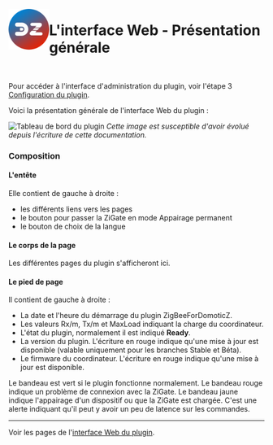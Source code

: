 <a href="Home.md"><img align="left" width="80" height="80" src="../Images/zigbee4domoticz-logo.png" alt="Logo"></a>

# L'interface Web - Présentation générale

</br>

Pour accéder à l'interface d'administration du plugin, voir l'étape 3 [Configuration du plugin](Plugin_Configuration.md).

Voici la présentation générale de l'interface Web du plugin :

![Tableau de bord du plugin](Images/FR_WebUI-Tableau-de-bord.png)
*Cette image est susceptible d'avoir évolué depuis l'écriture de cette documentation.*

### Composition

#### L'entête

Elle contient de gauche à droite :
* les différents liens vers les pages
* le bouton pour passer la ZiGate en mode Appairage permanent
* le bouton de choix de la langue

#### Le corps de la page

Les différentes pages du plugin s'afficheront ici.

#### Le pied de page

Il contient de gauche à droite :
* La date et l'heure du démarrage du plugin ZigBeeForDomoticZ.
* Les valeurs Rx/m, Tx/m et MaxLoad indiquant la charge du coordinateur.
* L'état du plugin, normalement il est indiqué __Ready__.
* La version du plugin. L'écriture en rouge indique qu'une mise à jour est disponible (valable uniquement pour les branches Stable et Béta).
* Le firmware du coordinateur. L'écriture en rouge indique qu'une mise à jour est disponible.

Le bandeau est vert si le plugin fonctionne normalement.
Le bandeau rouge indique un problème de connexion avec la ZiGate.
Le bandeau jaune indique l'appairage d'un dispositif ou que la ZiGate est chargée. C'est une alerte indiquant qu'il peut y avoir un peu de latence sur les commandes.

------------------------------------------------
Voir les pages de l'[interface Web du plugin](Home.md#linterface-web-du-plugin).
